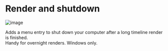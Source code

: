 # Render and shutdown

![image](https://user-images.githubusercontent.com/65811931/205463038-66d6b756-517f-4368-b654-75e32ba7007a.png)

Adds a menu entry to shut down your computer after a long timeline render is finished.  
Handy for overnight renders. Windows only.
